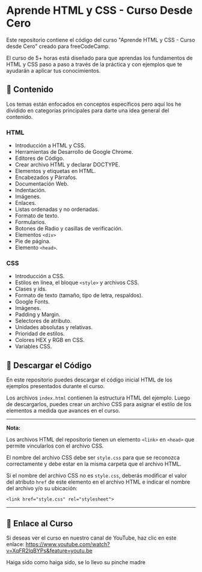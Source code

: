 # Aprende HTML y CSS - Curso Desde Cero

Este repositorio contiene el código del curso "Aprende HTML y CSS - Curso desde Cero" creado para freeCodeCamp.

El curso de 5+ horas está diseñado para que aprendas los fundamentos de HTML y CSS paso a paso a través de la práctica  y con ejemplos que te ayudarán a aplicar tus conocimientos.

## 🔹 Contenido

Los temas están enfocados en conceptos específicos pero aquí los he dividido en categorías principales para darte una idea general del contenido.

### **HTML**
- Introducción a HTML y CSS.
- Herramientas de Desarrollo de Google Chrome.
- Editores de Código.
- Crear archivo HTML y declarar DOCTYPE.
- Elementos y etiquetas en HTML.
- Encabezados y Párrafos.
- Documentación Web.
- Indentación.
- Imágenes.
- Enlaces.
- Listas ordenadas y no ordenadas.
- Formato de texto.
- Formularios.
- Botones de Radio y casillas de verificación.
- Elementos `<div>`
- Pie de página.
- Elemento `<head>`.

### **CSS**
- Introducción a CSS.
- Estilos en línea, el bloque `<style>`  y archivos CSS.
- Clases y ids.
- Formato de texto (tamaño, tipo de letra, respaldos).
- Google Fonts.
- Imágenes.
- Padding y Margin.
- Selectores de atributo.
- Unidades absolutas y relativas.
- Prioridad de estilos.
- Colores HEX y RGB en CSS.
- Variables CSS.

## 🔸 Descargar el Código

En este repositorio puedes descargar el código inicial HTML de los ejemplos presentados durante el curso.

Los archivos `index.html` contienen la estructura HTML del ejemplo. Luego de descargarlos, puedes crear un archivo CSS para asignar el estilo de los elementos a medida que avances en el curso. 

-------

**Nota:** 

Los archivos HTML del repositorio tienen un elemento `<link>` en `<head>` que permite vincularlos con el archivo CSS. 

El nombre del archivo CSS debe ser `style.css` para que se reconozca correctamente y debe estar en la misma carpeta que el archivo HTML. 

Si el nombre del archivo CSS no es `style.css`, deberás modificar el valor del atributo `href` de este elemento en el archivo HTML e indicar el nombre del archivo y/o su ubicación:

`
    <link href="style.css" rel="stylesheet">
`

-------

## 🔹 Enlace al Curso
Si deseas ver el curso en nuestro canal de YouTube, haz clic en este enlace: https://www.youtube.com/watch?v=XqFR2lqBYPs&feature=youtu.be

Haiga sido como haiga sido, se lo llevo su pinche madre
